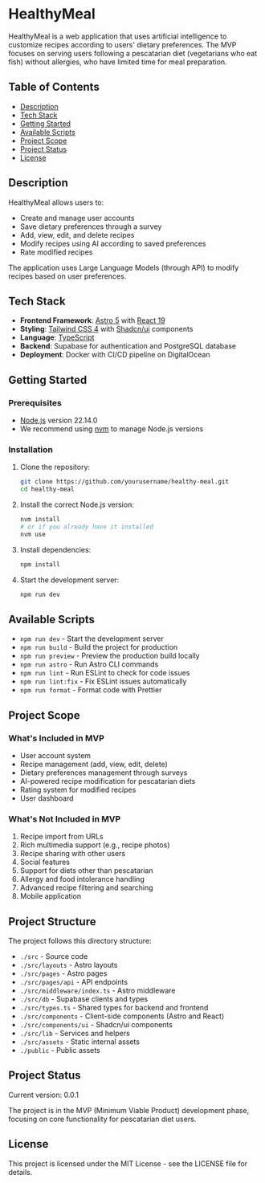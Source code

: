 # HealthyMeal

HealthyMeal is a web application that uses artificial intelligence to customize recipes according to users' dietary preferences. The MVP focuses on serving users following a pescatarian diet (vegetarians who eat fish) without allergies, who have limited time for meal preparation.

## Table of Contents
- [Description](#description)
- [Tech Stack](#tech-stack)
- [Getting Started](#getting-started)
- [Available Scripts](#available-scripts)
- [Project Scope](#project-scope)
- [Project Status](#project-status)
- [License](#license)

## Description

HealthyMeal allows users to:
- Create and manage user accounts
- Save dietary preferences through a survey
- Add, view, edit, and delete recipes
- Modify recipes using AI according to saved preferences
- Rate modified recipes

The application uses Large Language Models (through API) to modify recipes based on user preferences.

## Tech Stack

- **Frontend Framework**: [Astro 5](https://astro.build/) with [React 19](https://react.dev/)
- **Styling**: [Tailwind CSS 4](https://tailwindcss.com/) with [Shadcn/ui](https://ui.shadcn.com/) components
- **Language**: [TypeScript](https://www.typescriptlang.org/)
- **Backend**: Supabase for authentication and PostgreSQL database
- **Deployment**: Docker with CI/CD pipeline on DigitalOcean

## Getting Started

### Prerequisites

- [Node.js](https://nodejs.org/) version 22.14.0
- We recommend using [nvm](https://github.com/nvm-sh/nvm) to manage Node.js versions

### Installation

1. Clone the repository:
   ```bash
   git clone https://github.com/yourusername/healthy-meal.git
   cd healthy-meal
   ```

2. Install the correct Node.js version:
   ```bash
   nvm install
   # or if you already have it installed
   nvm use
   ```

3. Install dependencies:
   ```bash
   npm install
   ```

4. Start the development server:
   ```bash
   npm run dev
   ```

## Available Scripts

- `npm run dev` - Start the development server
- `npm run build` - Build the project for production
- `npm run preview` - Preview the production build locally
- `npm run astro` - Run Astro CLI commands
- `npm run lint` - Run ESLint to check for code issues
- `npm run lint:fix` - Fix ESLint issues automatically
- `npm run format` - Format code with Prettier

## Project Scope

### What's Included in MVP

- User account system
- Recipe management (add, view, edit, delete)
- Dietary preferences management through surveys
- AI-powered recipe modification for pescatarian diets
- Rating system for modified recipes
- User dashboard

### What's Not Included in MVP

1. Recipe import from URLs
2. Rich multimedia support (e.g., recipe photos)
3. Recipe sharing with other users
4. Social features
5. Support for diets other than pescatarian
6. Allergy and food intolerance handling
7. Advanced recipe filtering and searching
8. Mobile application

## Project Structure

The project follows this directory structure:

- `./src` - Source code
- `./src/layouts` - Astro layouts
- `./src/pages` - Astro pages
- `./src/pages/api` - API endpoints
- `./src/middleware/index.ts` - Astro middleware
- `./src/db` - Supabase clients and types
- `./src/types.ts` - Shared types for backend and frontend
- `./src/components` - Client-side components (Astro and React)
- `./src/components/ui` - Shadcn/ui components
- `./src/lib` - Services and helpers 
- `./src/assets` - Static internal assets
- `./public` - Public assets

## Project Status

Current version: 0.0.1

The project is in the MVP (Minimum Viable Product) development phase, focusing on core functionality for pescatarian diet users.

## License

This project is licensed under the MIT License - see the LICENSE file for details.
